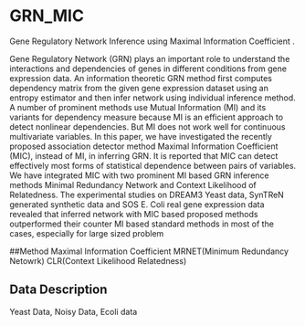 # GRN_MIC
Gene Regulatory Network Inference using Maximal Information Coefficient . 

Gene Regulatory Network (GRN) plays an important role to understand the interactions and dependencies of genes in different conditions from gene expression data. An information theoretic GRN method first computes dependency matrix from the given gene expression dataset using an entropy estimator and then infer network using individual inference method. A number of prominent methods use Mutual Information (MI) and its variants for dependency measure because MI is an efficient approach to detect nonlinear dependencies. But MI does not work well for continuous multivariate variables. In this paper, we have investigated the recently proposed association detector method Maximal Information Coefficient (MIC), instead of MI, in inferring GRN. It is reported that MIC can detect effectively most forms of statistical dependence between pairs of variables. We have integrated MIC with two prominent MI based GRN inference methods Minimal Redundancy Network and Context Likelihood of Relatedness. The experimental studies on DREAM3 Yeast data, SynTReN generated synthetic data and SOS E. Coli real gene expression data revealed that inferred network with MIC based proposed methods outperformed their counter MI based standard methods in most of the cases, especially for large sized problem

##Method 
Maximal Information Coefficient 
MRNET(Minimum Redundancy Netowrk) 
CLR(Context Likelihood Relatedness)

## Data Description 
 Yeast Data, Noisy Data, Ecoli data

